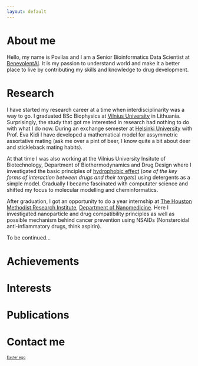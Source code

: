 ```yaml
---
layout: default
---
```


# About me

Hello, my name is Povilas and I am a Senior Bioinformatics Data Scientist at [BenevolentAI](https://benevolent.ai/). It is my passion to understand world and make it a better place to live by contributing my skills and knowledge to drug development.
# Research

I have started my research career at a time when interdisciplinarity was a way to go. I graduated BSc Biophysics at [Vilnius University](https://www.vu.lt/en/) in Lithuania. Surprisingly, the study that got me interested in research had nothing to do with what I do now. During an exchange semester at [Helsinki University](https://www.helsinki.fi/en) with Prof. Eva Kidi I have developed a mathematical model for assymmetric assortative mating (ask me over a pint of beer, I know quite a bit about deer and stickleback mating habits).

At that time I was also working at the Vilnius University Insitute of Biotechnology, Department of Biothermodynamics and Drug Design where I investigated the basic principles of [hydrophobic effect](https://en.wikipedia.org/wiki/Hydrophobic_effect) (*one of the key forms of interaction between drugs and their targets*) using detergents as a simple model. Gradually I became fascinated with computater science and shifted my focus to molecular modelling and cheminformatics.

After graduation, I got an opportunity to do a year internship at [The Houston Methodist Research Institute](https://www.houstonmethodist.org/research/), [Department of Nanomedicine](https://www.houstonmethodist.org/research/our-research/nanomedicine/). Here I investigated nanoparticle and drug compatibility principles as well as possible mechanism behind cancer prevention using NSAIDs (Nonsteroidal anti-inflammatory drugs, think aspirin).

To be continued...

# Achievements

# Interests

# Publications

# Contact me 

<font size="1" color='white'> [Easter egg](docs/stiklainis/index.html)
</font>